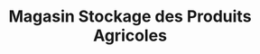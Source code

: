 ---
title: "Magasin Stockage des Produits Agricoles"
url: /nzerekore/magasin-stockage-des-produits-agricoles/
shop: Hofladen
---